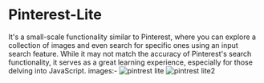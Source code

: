 # Pinterest-Lite
It's a small-scale functionality similar to Pinterest, where you can explore a collection of images and even search for specific ones using an input search feature. While it may not match the accuracy of Pinterest's search functionality, it serves as a great learning experience, especially for those delving into JavaScript.
images:-
![pintrest lite](https://github.com/vikashsingh02/Pinterest-Lite/assets/107889207/243488f9-a546-46c1-ac22-9ebeb4f190b2)
![pintrest lite2](https://github.com/vikashsingh02/Pinterest-Lite/assets/107889207/32142148-f092-432b-868d-3a43446c83aa)

